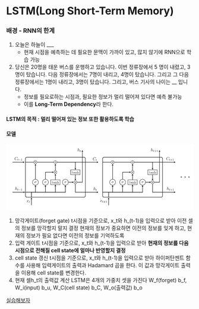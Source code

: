 # LSTM(Long Short-Term Memory)

### 배경 - RNN의 한계

1. 오늘은 하늘이 ___
   - 현재 시점을 예측하는 데 필요한 문맥이 가까이 있고, 많지 않기에 RNN으로 학습 가능
2. 당신은 20명을 태운 버스를 운행하고 있습니다. 이번 정류장에서 5 명이 내렸고, 3명이 탔습니다. 다음 정류장에서는 7명이 내리고, 4명이 탔습니다. 그리고 그 다음 정류장에서는 1명이 내리고, 3명이 탔습니다. 그리고, 버스 기사의 나이는 __ 입니다.
   - 정보를 필요로하는 시점과, 필요한 정보가 멀리 떨어져 있다면 예측 불가능
   - 이를 **Long-Term Dependency**라 한다.



#### LSTM의 목적 : 멀리 떨어져 있는 정보 또한 활용하도록 학습



#### 모델

![LSTM_model](./assets/5_LSTM_model.png)

1. 망각게이트(forget gate)
   t시점을 기준으로, x_t와 h_(t-1)을 입력으로 받아 이전 셀의 정보를 망각할지 말지 결정
   현재의 정보가 중요하면 이전의 정보를 잊게 하고, 현재의 정보가 필요 없다면 이전의 정보를 기억하도록
2. 입력 게이트
   t시점을 기준으로, x_t와 h_(t-1)을 입력으로 받아 **현재의 정보를 다음 시점으로 전해질 cell state에 얼마나 반영할지 결정**
3. cell state 갱신
   t시점을 기준으로, x_t와 h_(t-1)을 입력으로 받아 하이퍼탄젠트 함수를 사용해 입력게이트의 출력과 Hadamard 곱을 한다. 이 값과 망각게이트 출력을 이용해 cell state를 변경한다.
4. 현재 셀h_t의 출력값 계산
   LSTM은 4개의 가중치 셋을 가진다
   W_f(forget) b_f, W_i(input) b_u, W_C(cell state) b_C, W_o(출력값) b_o



[실습해보자](https://datascienceschool.net/view-notebook/770f59f6f7cc40c8b6dc98dddd06c6c5/)

